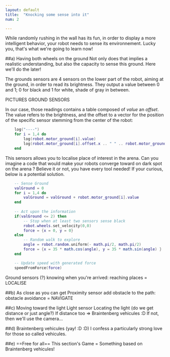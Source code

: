 ```yaml
---
layout: default
title:  "Knocking some sense into it"
num: 2

---
```


While randomly rushing in the wall has its fun, in order to display a more intelligent behavior, your robot needs to sense its environnement. Lucky you, that's what we're going to learn now!

##a) Having both wheels on the ground
Not only does that implies a realistic understanding, but also the capacity to sense this ground. Here we'll do the later!

The grounds sensors are 4 sensors on the lower part of the robot, aiming at the ground, in order to read its brightness. They output a value between 0 and 1; 0 for black and 1 for white, shade of gray in between.

PICTURES GROUND SENSORS

In our case, those readings contains a table composed of *value* an *offset*. The value refers to the brightness, and the offset to a vector for the position of the specific sensor stemming from the center of the robot:

```lua
    log("----")
    for i = 1,4 do
        log(robot.motor_ground[i].value)
        log(robot.motor_ground[i].offset.x .. " " .. robot.motor_ground[i].offset.x)
    end
```

This sensors allows you to localise place of interest in the arena. Can you imagine a code that would make your robots converge toward on dark spot on the arena ? Believe it or not, you have every tool needed! If your curious, below is a potential solution.

```lua
    -- Sense Ground
    valGround = 0
    for i = 1,4 do
        valGround = valGround + robot.motor_ground[i].value
    end
    
    -- Act upon the information
    if(valGround <= 2) then
        -- Stop when at least two sensors sense black
        robot.wheels.set_velocity(0,0)
        force = {x = 0, y = 0}    
    else
        -- Random walk to explore
        angle = robot.random.uniform(- math.pi/2, math.pi/2)
        force = {x = 35 * math.cos(angle), y = 35 * math.sin(angle) }
    end

    -- Update speed with generated force
    speedFromForce(force)
```

Ground sensors (?)
    knowing when you're arrived: reaching places = LOCALISE

##b) As close as you can get
Proximity sensor
    add obstacle to the path: obstacle avoidance = NAVIGATE

##c) Moving toward the light
Light sensor
    Locating the light (do we get distance or just angle?)
    If distance too => Braintenberg vehicules :D
    If not, then we'll use the camera...
    
##d) Braintenberg vehicules (yay! :D :D)
I confess a particularly strong love for those so called vehicules.

##e) ==Free for all== 
This section's Game = Something based on Braintenberg vehicules! 

